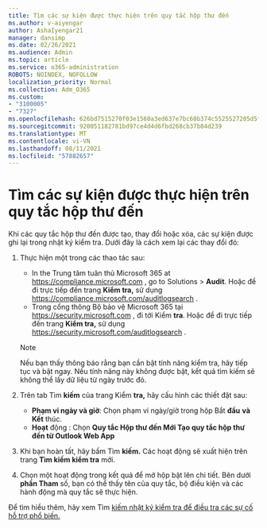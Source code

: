```yaml
---
title: Tìm các sự kiện được thực hiện trên quy tắc hộp thư đến
ms.author: v-aiyengar
author: AshaIyengar21
manager: dansimp
ms.date: 02/26/2021
ms.audience: Admin
ms.topic: article
ms.service: o365-administration
ROBOTS: NOINDEX, NOFOLLOW
localization_priority: Normal
ms.collection: Adm_O365
ms.custom:
- "3100005"
- "7327"
ms.openlocfilehash: 626bd7515270f03e1560a3ed637e7bc60b374c5525527205d5f6775e4758f07a
ms.sourcegitcommit: 920051182781bd97ce4d4d6fbd268cb37b84d239
ms.translationtype: MT
ms.contentlocale: vi-VN
ms.lasthandoff: 08/11/2021
ms.locfileid: "57882657"
---
```

# <a name="find-events-performed-on-inbox-rules"></a>Tìm các sự kiện được thực hiện trên quy tắc hộp thư đến

Khi các quy tắc hộp thư đến được tạo, thay đổi hoặc xóa, các sự kiện được ghi lại trong nhật ký kiểm tra. Dưới đây là cách xem lại các thay đổi đó:

1. Thực hiện một trong các thao tác sau:
   - In the Trung tâm tuân thủ Microsoft 365 at <https://compliance.microsoft.com> , go to Solutions  \> **Audit**. Hoặc để đi trực tiếp đến trang **Kiểm tra,** sử dụng <https://compliance.microsoft.com/auditlogsearch> .
   - Trong cổng thông Bộ bảo vệ Microsoft 365 tại <https://security.microsoft.com> , đi tới Kiểm **tra**. Hoặc để đi trực tiếp đến trang **Kiểm tra,** sử dụng <https://security.microsoft.com/auditlogsearch> .

    > [!NOTE]
    > Nếu bạn thấy thông báo rằng bạn cần bật tính năng kiểm tra, hãy tiếp tục và bật ngay. Nếu tính năng này không được bật, kết quả tìm kiếm sẽ không thể lấy dữ liệu từ ngày trước đó.

2. Trên tab Tìm **kiếm** của trang Kiểm **tra,** hãy cấu hình các thiết đặt sau:
   - **Phạm vi ngày và giờ**: Chọn phạm vi ngày/giờ trong hộp Bắt **đầu** **và Kết** thúc.
   - **Hoạt** động : Chọn **Quy tắc Hộp thư đến Mới Tạo quy tắc hộp thư đến từ Outlook Web App**

3. Khi bạn hoàn tất, hãy bấm Tìm **kiếm.** Các hoạt động sẽ xuất hiện trên trang **Tìm kiếm kiểm tra** mới.

4. Chọn một hoạt động trong kết quả để mở hộp bật lên chi tiết. Bên dưới **phần Tham** số, bạn có thể thấy tên của quy tắc, bộ điều kiện và các hành động mà quy tắc sẽ thực hiện.

Để tìm hiểu thêm, hãy xem Tìm [kiếm nhật ký kiểm tra để điều tra các sự cố hỗ trợ phổ biến.](https://docs.microsoft.com/microsoft-365/compliance/auditing-troubleshooting-scenarios)
